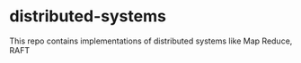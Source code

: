 # distributed-systems
This repo contains implementations of distributed systems like Map Reduce, RAFT
